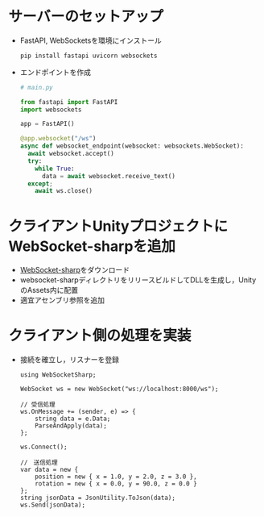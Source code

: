 # サーバーのセットアップ

- FastAPI, WebSocketsを環境にインストール
  ```bash
  pip install fastapi uvicorn websockets
  ```
- エンドポイントを作成
  ```python
  # main.py
  
  from fastapi import FastAPI
  import websockets

  app = FastAPI()

  @app.websocket("/ws")
  async def websocket_endpoint(websocket: websockets.WebSocket):
    await websocket.accept()
    try:
      while True:
        data = await websocket.receive_text()
    except;
      await ws.close()
  ```

# クライアントUnityプロジェクトにWebSocket-sharpを追加
- [WebSocket-sharp](https://github.com/sta/websocket-sharp)をダウンロード
- websocket-sharpディレクトリをリリースビルドしてDLLを生成し，UnityのAssets内に配置
- 適宜アセンブリ参照を追加

# クライアント側の処理を実装
- 接続を確立し，リスナーを登録
  ```cshirp
  using WebSocketSharp;

  WebSocket ws = new WebSocket("ws://localhost:8000/ws");

  // 受信処理
  ws.OnMessage += (sender, e) => {
      string data = e.Data;
      ParseAndApply(data);
  };
  
  ws.Connect();

  //　送信処理
  var data = new {
      position = new { x = 1.0, y = 2.0, z = 3.0 },
      rotation = new { x = 0.0, y = 90.0, z = 0.0 }
  };
  string jsonData = JsonUtility.ToJson(data);
  ws.Send(jsonData);
  ```
